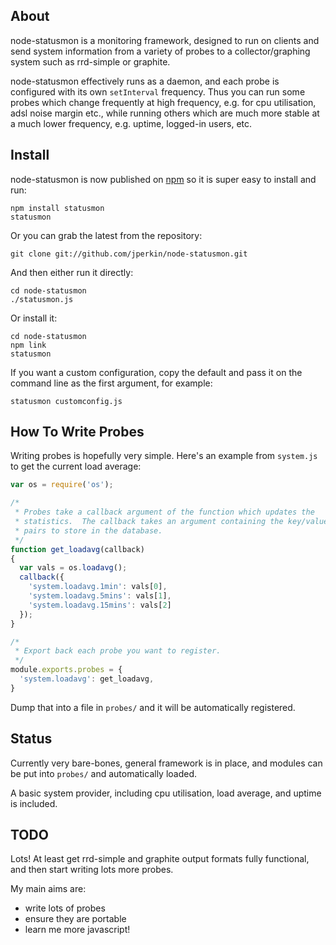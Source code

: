 ## About

node-statusmon is a monitoring framework, designed to run on clients and send
system information from a variety of probes to a collector/graphing system
such as rrd-simple or graphite.

node-statusmon effectively runs as a daemon, and each probe is configured with
its own `setInterval` frequency.  Thus you can run some probes which change
frequently at high frequency, e.g. for cpu utilisation, adsl noise margin etc.,
while running others which are much more stable at a much lower frequency, e.g.
uptime, logged-in users, etc.

## Install

node-statusmon is now published on [npm](http://www.npmjs.org/) so it is super
easy to install and run:

    npm install statusmon
    statusmon

Or you can grab the latest from the repository:

    git clone git://github.com/jperkin/node-statusmon.git

And then either run it directly:

    cd node-statusmon
    ./statusmon.js

Or install it:

    cd node-statusmon
    npm link
    statusmon

If you want a custom configuration, copy the default and pass it on the command
line as the first argument, for example:

    statusmon customconfig.js

## How To Write Probes

Writing probes is hopefully very simple.  Here's an example from `system.js` to
get the current load average:

```javascript
var os = require('os');

/*
 * Probes take a callback argument of the function which updates the
 * statistics.  The callback takes an argument containing the key/value
 * pairs to store in the database.
 */
function get_loadavg(callback)
{
  var vals = os.loadavg();
  callback({
    'system.loadavg.1min': vals[0],
    'system.loadavg.5mins': vals[1],
    'system.loadavg.15mins': vals[2]
  });
}

/*
 * Export back each probe you want to register.
 */
module.exports.probes = {
  'system.loadavg': get_loadavg,
}
```

Dump that into a file in `probes/` and it will be automatically registered.

## Status

Currently very bare-bones, general framework is in place, and modules can be
put into `probes/` and automatically loaded.

A basic system provider, including cpu utilisation, load average, and uptime is
included.

## TODO

Lots!  At least get rrd-simple and graphite output formats fully functional,
and then start writing lots more probes.

My main aims are:

 - write lots of probes
 - ensure they are portable
 - learn me more javascript!
